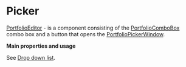 # Picker

[PortfolioEditor](xref:StockSharp.Xaml.PropertyGrid.PortfolioEditor) \- is a component consisting of the [PortfolioComboBox](GuiPortfolioComboBox.md) combo box and a button that opens the [PortfolioPickerWindow](GuiPortfolioPickerWindow.md).

**Main properties and usage**

See [Drop down list](GuiPortfolioComboBox.md). 
